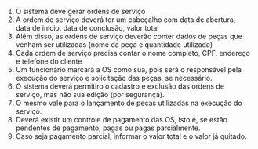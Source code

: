 1. O sistema deve gerar ordens de serviço
1. A ordem de serviço deverá ter um cabeçalho com data de abertura, data de início, data de conclusão, valor total
1. Além disso, as ordens de serviço deverão conter dados de peças que venham ser utilizadas (nome da peça e quantidade utilizada)
1. Cada ordem de serviço precisa contar o nome completo, CPF, endereço e telefone do cliente
1. Um funcionário marcará a OS como sua, pois será o responsável pela execução do serviço e solicitação das peças, se necessário.
1. O sistema deverá permitiro o cadastro e exclusão das ordens de serviço, mas não sua edição (por segurança).
1. O mesmo vale para o lançamento de peças utilizadas na execução do serviço.
1. Deverá existir um controle de pagamento das OS, isto é, se estão pendentes de pagamento, pagas ou pagas parcialmente.
1. Caso seja pagamento parcial, informar o valor total e o valor já quitado.
